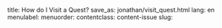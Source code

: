 title: How do I Visit a Quest?
save_as: jonathan/visit_quest.html
lang: en
menulabel:
menuorder:
contentclass: content-issue
slug:

